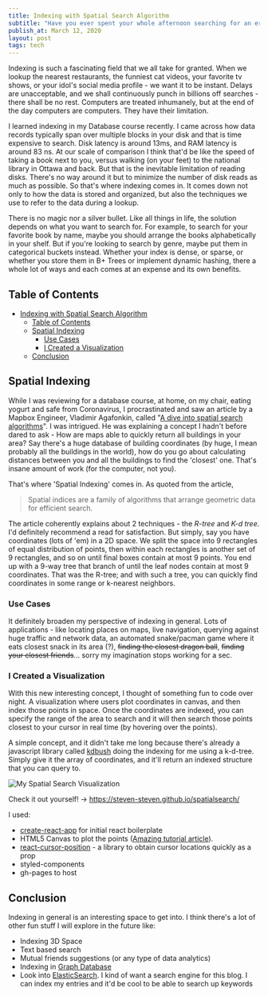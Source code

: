 ```yaml
---
title: Indexing with Spatial Search Algorithm
subtitle: "Have you ever spent your whole afternoon searching for an eraser... I have."
publish_at: March 12, 2020
layout: post
tags: tech
---
```


Indexing is such a fascinating field that we all take for granted. When we lookup the nearest restaurants, the funniest cat videos, your favorite tv shows, or your idol's social media profile - we want it to be instant. Delays are unacceptable, and we shall continuously punch in billions off searches - there shall be no rest. Computers are treated inhumanely, but at the end of the day computers are computers. They have their limitation.

I learned indexing in my Database course recently. I came across how data records typically span over multiple blocks in your disk and that is time expensive to search. Disk latency is around 13ms, and RAM latency is around 83 ns. At our scale of comparison I think that'd be like the speed of taking a book next to you, versus walking (on your feet) to the national library in Ottawa and back. But that is the inevitable limitation of reading disks. There's no way around it but to minimize the number of disk reads as much as possible. So that's where indexing comes in. It comes down not only to how the data is stored and organized, but also the techniques we use to refer to the data during a lookup.

<largeImg src="indexing-with-spatial-search-algorithm/comic1.jpg" alt="Comic by commitstrip"/>

There is no magic nor a silver bullet. Like all things in life, the solution depends on what you want to search for. For example, to search for your favorite book by name, maybe you should arrange the books alphabetically in your shelf. But if you're looking to search by genre, maybe put them in categorical buckets instead. Whether your index is dense, or sparse, or whether you store them in B+ Trees or implement dynamic hashing, there a whole lot of ways and each comes at an expense and its own benefits.

## Table of Contents

- [Indexing with Spatial Search Algorithm](#indexing-with-spatial-search-algorithm)
  * [Table of Contents](#table-of-contents)
  * [Spatial Indexing](#spatial-indexing)
    + [Use Cases](#use-cases)
    + [I Created a Visualization](#i-created-a-visualization)
  * [Conclusion](#conclusion)

## Spatial Indexing

While I was reviewing for a database course, at home, on my chair, eating yogurt and safe from Coronavirus, I procrastinated and saw an article by a Mapbox Engineer, Vladimir Agafonkin, called "[A dive into spatial search algorithms](https://blog.mapbox.com/a-dive-into-spatial-search-algorithms-ebd0c5e39d2a)". I was intrigued. He was explaining a concept I hadn't before dared to ask - How are maps able to quickly return all buildings in your area? Say there's a huge database of building coordinates (by huge, I mean probably all the buildings in the world), how do you go about calculating distances between you and all the buildings to find the 'closest' one. That's insane amount of work (for the computer, not you).

That's where 'Spatial Indexing' comes in. As quoted from the article,

>  Spatial indices are a family of algorithms that arrange geometric data for efficient search.

The article coherently explains about 2 techniques - the *R-tree* and *K-d tree*. I'd definitely recommend a read for satisfaction. But simply, say you have coordinates (lots of 'em) in a 2D space. We split the space into 9 rectangles of equal distribution of points, then within each rectangles is another set of 9 rectangles, and so on until final boxes contain at most 9 points. You end up with a 9-way tree that branch of until the leaf nodes contain at most 9 coordinates. That was the R-tree; and with such a tree, you can quickly find coordinates in some range or k-nearest neighbors.

### Use Cases

It definitely broaden my perspective of indexing in general. Lots of applications - like locating places on maps, live navigation, querying against huge traffic and network data, an automated snake/pacman game where it eats closest snack in its area (?), ~~finding the closest dragon ball~~, ~~finding your closest friends~~... sorry my imagination stops working for a sec.

### I Created a Visualization

With this new interesting concept, I thought of something fun to code over night. A visualization where users plot coordinates in canvas, and then index those points in space. Once the coordinates are indexed, you can specify the range of the area to search and it will then search those points closest to your cursor in real time (by hovering over the points).

A simple concept, and it didn't take me long because there's already a javascript library called [kdbush](https://github.com/mourner/kdbush) doing the indexing for me using a k-d-tree. Simply give it the array of coordinates, and it'll return an indexed structure that you can query to.

![My Spatial Search Visualization](indexing-with-spatial-search-algorithm/spatialsearchvis.png "=400x400")

Check it out yourself! -> https://steven-steven.github.io/spatialsearch/

I used:

- [create-react-app]( https://github.com/facebook/create-react-app ) for initial react boilerplate
- HTML5 Canvas to plot the points ([Amazing tutorial article]( https://itnext.io/using-react-hooks-with-canvas-f188d6e416c0 )).
- [react-cursor-position]( https://www.npmjs.com/package/react-cursor-position ) - a library to obtain cursor locations quickly as a prop
- styled-components
- gh-pages to host

## Conclusion

Indexing in general is an interesting space to get into. I think there's a lot of other fun stuff I will explore in the future like:

- Indexing 3D Space
- Text based search
- Mutual friends suggestions (or any type of data analytics)
- Indexing in [Graph Database]( https://en.wikipedia.org/wiki/Graph_database )
- Look into [ElasticSearch]( https://www.elastic.co/ ). I kind of want a search engine for this blog. I can index my entries and it'd be cool to be able to search up keywords